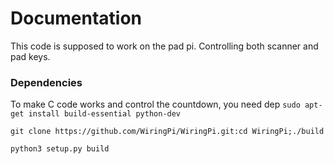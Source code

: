 # Documentation #

This code is supposed to work on the pad pi. Controlling both scanner and pad keys.
### Dependencies ###
To make C code works and control the countdown, you need dep
`sudo apt-get install build-essential python-dev`

```git clone https://github.com/WiringPi/WiringPi.git:cd WiringPi;./build```

```
python3 setup.py build

```
